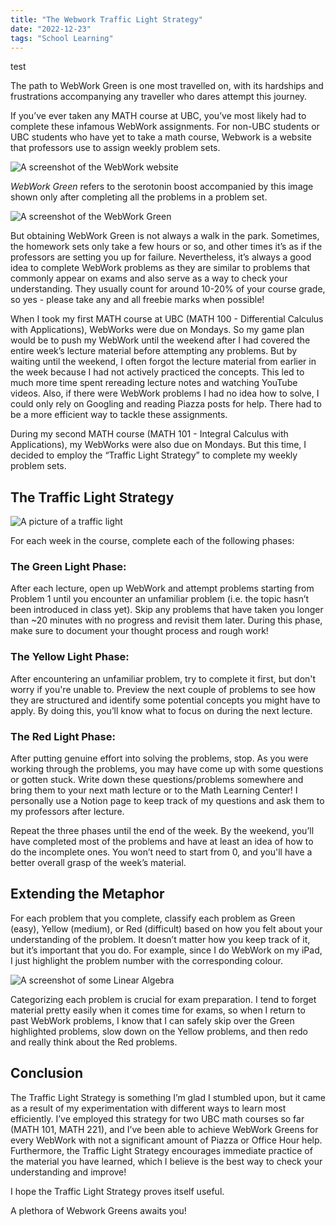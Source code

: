 ```yaml
---
title: "The Webwork Traffic Light Strategy"
date: "2022-12-23"
tags: "School Learning"
---
```


<p class="hello"> test </p>

The path to WebWork Green is one most travelled on, with its hardships and frustrations accompanying any traveller who dares attempt this journey.

If you’ve ever taken any MATH course at UBC, you’ve most likely had to complete these infamous WebWork assignments. For non-UBC students or UBC students who have yet to take a math course, Webwork is a website that professors use to assign weekly problem sets.

![A screenshot of the WebWork website](/post-assets/traffic-light-strategy/webwork.png)

*WebWork Green* refers to the serotonin boost accompanied by this image shown only after completing all the problems in a problem set.

![A screenshot of the WebWork Green](/post-assets/traffic-light-strategy/webwork-green.png)

But obtaining WebWork Green is not always a walk in the park. Sometimes, the homework sets only take a few hours or so, and other times it’s as if the professors are setting you up for failure. Nevertheless, it’s always a good idea to complete WebWork problems as they are similar to problems that commonly appear on exams and also serve as a way to check your understanding. They usually count for around 10-20% of your course grade, so yes - please take any and all freebie marks when possible!

When I took my first MATH course at UBC (MATH 100 - Differential Calculus with Applications), WebWorks were due on Mondays. So my game plan would be to push my WebWork until the weekend after I had covered the entire week’s lecture material before attempting any problems. But by waiting until the weekend, I often forgot the lecture material from earlier in the week because I had not actively practiced the concepts. This led to much more time spent rereading lecture notes and watching YouTube videos. Also, if there were WebWork problems I had no idea how to solve, I could only rely on Googling and reading Piazza posts for help. There had to be a more efficient way to tackle these assignments.

During my second MATH course (MATH 101 - Integral Calculus with Applications), my WebWorks were also due on Mondays. But this time, I decided to employ the “Traffic Light Strategy” to complete my weekly problem sets.

## The Traffic Light Strategy
![A picture of a traffic light](/post-assets/traffic-light-strategy/traffic-light.png)

For each week in the course, complete each of the following phases:

### The Green Light Phase: 
After each lecture, open up WebWork and attempt problems starting from Problem 1 until you encounter an unfamiliar problem (i.e. the topic hasn’t been introduced in class yet). Skip any problems that have taken you longer than ~20 minutes with no progress and revisit them later. During this phase, make sure to document your thought process and rough work! 

### The Yellow Light Phase: 
After encountering an unfamiliar problem, try to complete it first, but don't worry if you're unable to. Preview the next couple of problems to see how they are structured and identify some potential concepts you might have to apply. By doing this, you’ll know what to focus on during the next lecture.

### The Red Light Phase: 
After putting genuine effort into solving the problems, stop. As you were working through the problems, you may have come up with some questions or gotten stuck. Write down these questions/problems somewhere and bring them to your next math lecture or to the Math Learning Center! I personally use a Notion page to keep track of my questions and ask them to my professors after lecture.

Repeat the three phases until the end of the week. By the weekend, you’ll have completed most of the problems and have at least an idea of how to do the incomplete ones. You won’t need to start from 0, and you'll have a better overall grasp of the week’s material.

## Extending the Metaphor 

For each problem that you complete, classify each problem as Green (easy), Yellow (medium), or Red (difficult) based on how you felt about your understanding of the problem. It doesn’t matter how you keep track of it, but it’s important that you do. For example, since I do WebWork on my iPad, I just highlight the problem number with the corresponding colour.

![A screenshot of some Linear Algebra](/post-assets/traffic-light-strategy/webwork-example.jpeg)

Categorizing each problem is crucial for exam preparation. I tend to forget material pretty easily when it comes time for exams, so when I return to past WebWork problems, I know that I can safely skip over the Green highlighted problems, slow down on the Yellow problems, and then redo and really think about the Red problems.

## Conclusion 

The Traffic Light Strategy is something I’m glad I stumbled upon, but it came as a result of my experimentation with different ways to learn most efficiently. I’ve employed this strategy for two UBC math courses so far (MATH 101, MATH 221), and I’ve been able to achieve WebWork Greens for every WebWork with not a significant amount of Piazza or Office Hour help. Furthermore, the Traffic Light Strategy encourages immediate practice of the material you have learned, which I believe is the best way to check your understanding and improve! 

I hope the Traffic Light Strategy proves itself useful.

A plethora of Webwork Greens awaits you!
